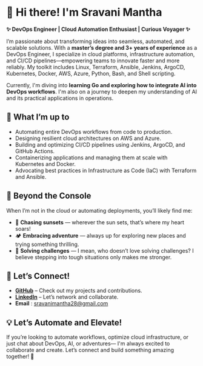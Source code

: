 # 👋 Hi there! I'm Sravani Mantha

**✨ DevOps Engineer | Cloud Automation Enthusiast | Curious Voyager ✨**

I’m passionate about transforming ideas into seamless, automated, and scalable solutions. With a **master’s degree and 3+ years of experience** as a DevOps Engineer, I specialize in cloud platforms, infrastructure automation, and CI/CD pipelines—empowering teams to innovate faster and more reliably. My toolkit includes Linux, Terraform, Ansible, Jenkins, ArgoCD, Kubernetes, Docker, AWS, Azure, Python, Bash, and Shell scripting.

Currently, I'm diving into **learning Go and exploring how to integrate AI into DevOps workflows**. I'm also on a journey to deepen my understanding of AI and its practical applications in operations.

## 🚀 What I’m up to

- Automating entire DevOps workflows from code to production.
- Designing resilient cloud architectures on AWS and Azure.
- Building and optimizing CI/CD pipelines using Jenkins, ArgoCD, and GitHub Actions.
- Containerizing applications and managing them at scale with Kubernetes and Docker.
- Advocating best practices in Infrastructure as Code (IaC) with Terraform and Ansible.

## 🌅 Beyond the Console

When I’m not in the cloud or automating deployments, you’ll likely find me:
- 🌄 **Chasing sunsets** — wherever the sun sets, that’s where my heart soars!  
- 🏕️ **Embracing adventure** — always up for exploring new places and trying something thrilling.  
- 🧩 **Solving challenges** — I mean, who doesn’t love solving challenges? I believe stepping into tough situations only makes me stronger.


## 🔗 Let’s Connect!
- **[GitHub](https://github.com/smantha28)** – Check out my projects and contributions.
- **[LinkedIn](https://www.linkedin.com/in/sravani-mantha-s/)** – Let’s network and collaborate.
- **Email** : sravanimantha28@gmail.com

## 💡 Let’s Automate and Elevate!
If you’re looking to automate workflows, optimize cloud infrastructure, or just chat about DevOps, AI, or adventures— I'm always excited to collaborate and create. Let’s connect and build something amazing together! 🚀
